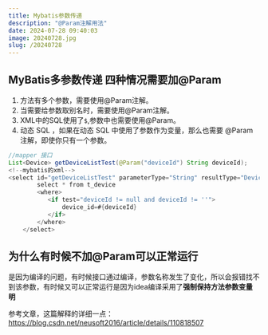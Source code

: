 ```yaml
---
title: Mybatis参数传递
description: "@Param注解用法"
date: 2024-07-28 09:40:03
image: 20240728.jpg
slug: /20240728
---
```


## MyBatis多参数传递 四种情况需要加@Param
1. 方法有多个参数，需要使用@Param注解。
2. 当需要给参数取别名时，需要使用@Param注解。
3. XML中的SQL使用了`$`,参数中也需要使用@Param。
4. 动态 SQL ，如果在动态 SQL 中使用了参数作为变量，那么也需要 @Param 注解，即使你只有一个参数。

```java
//mapper 接口
List<Device> getDeviceListTest(@Param("deviceId") String deviceId);
<!--mybatis的xml-->
<select id="getDeviceListTest" parameterType="String" resultType="Device">
        select * from t_device
        <where>
           <if test="deviceId != null and deviceId != ''">
               device_id=#{deviceId}
           </if>
        </where>
    </select>
```

## 为什么有时候不加@Param可以正常运行

是因为编译的问题，有时候接口通过编译，参数名称发生了变化，所以会报错找不到该参数，有时候又可以正常运行是因为idea编译采用了**强制保持方法参数变量明**

参考文章，这篇解释的详细一点：https://blog.csdn.net/neusoft2016/article/details/110818507
